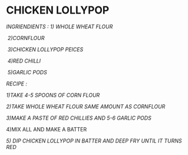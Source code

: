 # CHICKEN LOLLYPOP

*INGRIENDIENTS : 1) WHOLE WHEAT FLOUR*

​                                *2)CORNFLOUR*

​                                *3)CHICKEN LOLLYPOP PEICES*

​                                *4)RED CHILLI*

​                               *5)GARLIC PODS* 

*RECIPE :* 

*1)TAKE 4-5 SPOONS OF CORN FLOUR*

*2)TAKE WHOLE WHEAT FLOUR SAME AMOUNT AS CORNFLOUR*

*3)MAKE A PASTE OF RED CHILLIES AND 5-6 GARLIC PODS* 

4)MIX ALL AND MAKE A BATTER

*5) DIP CHICKEN LOLLYPOP IN BATTER AND DEEP FRY UNTIL IT TURNS RED*

















































